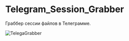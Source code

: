 # Telegram_Session_Grabber
Граббер сессии файлов в Телеграмме.

![TelegaGrabber](https://github.com/r3xq1/Telegram_Session_Grabber/blob/master/Screenshot_1.png)
